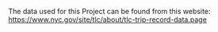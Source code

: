 The data used for this Project can be found from this website: https://www.nyc.gov/site/tlc/about/tlc-trip-record-data.page
